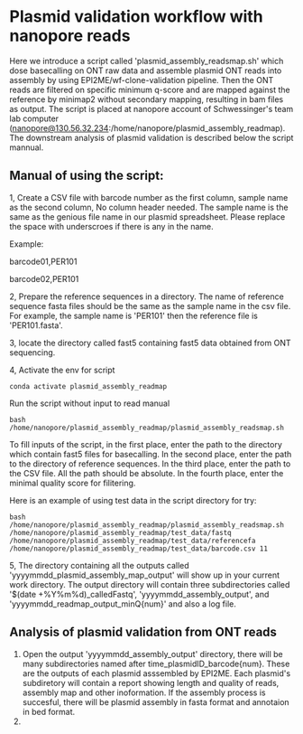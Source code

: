 # Plasmid validation workflow with nanopore reads

Here we introduce a script called 'plasmid_assembly_readsmap.sh' which dose basecalling on ONT raw data and assemble plasmid ONT reads into assembly by using EPI2ME/wf-clone-validation pipeline. Then the ONT reads are filtered on specific minimum q-score and are mapped against the reference by minimap2 without secondary mapping, resulting in bam files as output. The script is placed at nanopore account of Schwessinger's team lab computer (nanopore@130.56.32.234:/home/nanopore/plasmid_assembly_readmap). The downstream analysis of plasmid validation is described below the script mannual.

## Manual of using the script:

1, Create a CSV file with barcode number as the first column, sample name as the second column,  No column header needed. The sample name is the same as the genious file name in our plasmid spreadsheet. Please replace the space with underscroes if there is any in the name.

Example:

barcode01,PER101

barcode02,PER101

2, Prepare the reference sequences in a directory. The name of reference sequence fasta files should be the same as the sample name in the csv file. For example, the sample name is 'PER101' then the reference file is 'PER101.fasta'. 

3, locate the directory called fast5 containing fast5 data obtained from ONT sequencing.

4, Activate the env for script

`conda activate plasmid_assembly_readmap`

Run the script without input to read manual 

`bash /home/nanopore/plasmid_assembly_readmap/plasmid_assembly_readsmap.sh`

To fill inputs of the script, in the first place, enter the path to the directory which contain fast5 files for basecalling. In the second place, enter the path to the directory of reference sequences. In the third place, enter the path to the CSV file. All the path should be absolute. In the fourth place, enter the minimal quality score for filitering.

Here is an example of using test data in the script directory for try:

```
bash /home/nanopore/plasmid_assembly_readmap/plasmid_assembly_readsmap.sh /home/nanopore/plasmid_assembly_readmap/test_data/fastq /home/nanopore/plasmid_assembly_readmap/test_data/referencefa /home/nanopore/plasmid_assembly_readmap/test_data/barcode.csv 11
```

5, The directory containing all the outputs called 'yyyymmdd_plasmid_assembly_map_output' will show up in your current work directory. The output directory will contain three subdirectories called '$(date +%Y%m%d)_calledFastq', 'yyyymmdd_assembly_output', and 'yyyymmdd_readmap_output_minQ{num}' and also a log file.


## Analysis of plasmid validation from ONT reads

1. Open the output 'yyyymmdd_assembly_output' directory, there will be many subdirectories named after time_plasmidID_barcode{num}. These are the outputs of each plasmid asssembled by EPI2ME. Each plasmid's subdiretory will contain a report showing length and quality of reads, assembly map and other inoformation. If the assembly process is succesful, there will be plasmid assembly in fasta format and annotaion in bed format. 
2.
